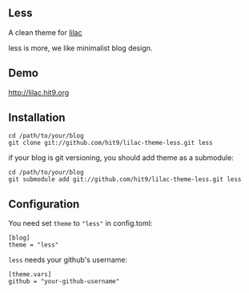 Less
----

A clean theme for [lilac](https://github.com/hit9/lilac)

less is more, we like minimalist blog design.

Demo
----

http://lilac.hit9.org

Installation
-------------

```
cd /path/to/your/blog
git clone git://github.com/hit9/lilac-theme-less.git less
```

if your blog is git versioning, you should add theme as a submodule:

```
cd /path/to/your/blog
git submodule add git://github.com/hit9/lilac-theme-less.git less
```

Configuration
-------------

You need set `theme` to `"less"` in config.toml:

```
[blog]
theme = "less"
```

`less` needs your github's username:

```
[theme.vars]
github = "your-github-username"
```
